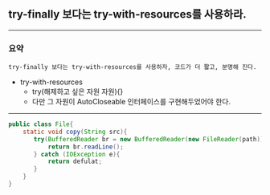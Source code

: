 ## try-finally 보다는 try-with-resources를 사용하라.

---

### 요약
`try-finally 보다는 try-with-resources를 사용하자,
 코드가 더 짧고, 분명해 진다.`
- try-with-resources
  - try(해제하고 싶은 자원 자원){} 
  - 다만 그 자원이 AutoCloseable 인터페이스를 구현해두었어야 한다. 
---

```java
public class File{
    static void copy(String src){
       try(BufferedReader br = new BufferedReader(new FileReader(path))){
           return br.readLine();
       } catch (IOException e){
           return defulat;
       }
    }   
}
```
